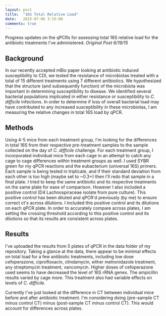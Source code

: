 ```yaml
---
layout: post
title:  "16S Total Relative Load"
date:   2015-07-06 3:15:00
comments: true
---
```


Progress updates on the qPCRs for assessing total 16S relative load for the antibiotic treatments I've administered.  _Original Post 6/19/15_

## Background
In our recently accepted mBio paper looking at antibiotic induced susceptibility to CDI, we tested the resistance of microbiotas treated with a total of 15 different treatments using 7 different antibiotics. We hypothesized that the structure (and subsequently function) of the microbiota was important in determining susceptibility to disease. We identified several bacterial populations implicated in either resistance or susceptibility to _C. difficile_ infections. In order to determine if loss of overall bacterial load may have contributed to any increased susceptibility in these microbiotas, I am measuring the relative changes in total 16S load by qPCR. 

## Methods
Using 4-5 mice from each treatment group, I'm looking for the differences in total 16S from their respective pre-treatment samples to the sample collected on the day of _C. difficile_ challenge. For each treatment group, I incorporated individual mice from each cage in an attempt to catch any cage to cage differences within treatment groups as well. I used SYBR green for my qPCR reactions and the eubacterium (universal 16S) primers. Each sample is being tested in triplicate, and if their standard deviation from each other is too high (maybe set to ~0.3+) then I'll redo that sample in a final plate. I tried to keep the same antibiotic and its respective treatments on the same plate for ease of comparison. However I also included a positive control (D4 Lachnospiraceae isolate from pure culture). This positive control has been diluted and qPCR'd previously (by me) to ensure correct ct's across dilutions. I included this positive control and its dilutions on each qPCR plate. In order to accurately compare across plates, I am setting the crossing threshold according to this positive control and its dilutions so that its results are consistent across plates. 

## Results
I've uploaded the results from 5 plates of qPCR in the data folder of my repository. Taking a glance at the data, there appear to be minimal effects on total load for a few antibiotic treatments, including low dose cefoperazone, ciprofloxacin, clindamycin, either metronidazole treatment, any streptomycin treatment, vancomycin. Higher doses of cefoperazone used seems to have decreased the level of 16S rRNA genes. The ampicillin results varied by cage more. This treatment also had variable effects on levels of _C. difficile_. 

Currently I've just looked at the difference in CT between individual mice before and after antibiotic treatment. I'm considering doing (pre-sample CT minus control CT) minus (post-sample CT minus control CT). This would account for differences across plates. 